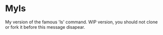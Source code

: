 # Myls
My version of the famous 'ls' command.
WIP version, you should not clone or fork it before this message disapear.
